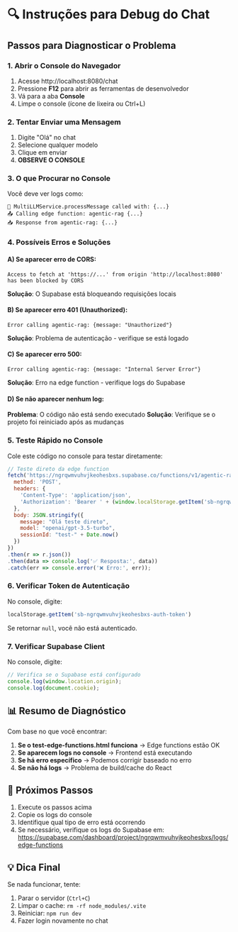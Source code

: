 # 🔍 Instruções para Debug do Chat

## Passos para Diagnosticar o Problema

### 1. Abrir o Console do Navegador
1. Acesse http://localhost:8080/chat
2. Pressione **F12** para abrir as ferramentas de desenvolvedor
3. Vá para a aba **Console**
4. Limpe o console (ícone de lixeira ou Ctrl+L)

### 2. Tentar Enviar uma Mensagem
1. Digite "Olá" no chat
2. Selecione qualquer modelo
3. Clique em enviar
4. **OBSERVE O CONSOLE**

### 3. O que Procurar no Console

Você deve ver logs como:

```
🎯 MultiLLMService.processMessage called with: {...}
📤 Calling edge function: agentic-rag {...}
📥 Response from agentic-rag: {...}
```

### 4. Possíveis Erros e Soluções

#### A) Se aparecer erro de CORS:
```
Access to fetch at 'https://...' from origin 'http://localhost:8080' has been blocked by CORS
```
**Solução**: O Supabase está bloqueando requisições locais

#### B) Se aparecer erro 401 (Unauthorized):
```
Error calling agentic-rag: {message: "Unauthorized"}
```
**Solução**: Problema de autenticação - verifique se está logado

#### C) Se aparecer erro 500:
```
Error calling agentic-rag: {message: "Internal Server Error"}
```
**Solução**: Erro na edge function - verifique logs do Supabase

#### D) Se não aparecer nenhum log:
**Problema**: O código não está sendo executado
**Solução**: Verifique se o projeto foi reiniciado após as mudanças

### 5. Teste Rápido no Console

Cole este código no console para testar diretamente:

```javascript
// Teste direto da edge function
fetch('https://ngrqwmvuhvjkeohesbxs.supabase.co/functions/v1/agentic-rag', {
  method: 'POST',
  headers: {
    'Content-Type': 'application/json',
    'Authorization': 'Bearer ' + (window.localStorage.getItem('sb-ngrqwmvuhvjkeohesbxs-auth-token') || '').replace(/['"]/g, '')
  },
  body: JSON.stringify({
    message: "Olá teste direto",
    model: "openai/gpt-3.5-turbo",
    sessionId: "test-" + Date.now()
  })
})
.then(r => r.json())
.then(data => console.log('✅ Resposta:', data))
.catch(err => console.error('❌ Erro:', err));
```

### 6. Verificar Token de Autenticação

No console, digite:

```javascript
localStorage.getItem('sb-ngrqwmvuhvjkeohesbxs-auth-token')
```

Se retornar `null`, você não está autenticado.

### 7. Verificar Supabase Client

No console, digite:

```javascript
// Verifica se o Supabase está configurado
console.log(window.location.origin);
console.log(document.cookie);
```

## 📊 Resumo de Diagnóstico

Com base no que você encontrar:

1. **Se o test-edge-functions.html funciona** → Edge functions estão OK
2. **Se aparecem logs no console** → Frontend está executando
3. **Se há erro específico** → Podemos corrigir baseado no erro
4. **Se não há logs** → Problema de build/cache do React

## 🚀 Próximos Passos

1. Execute os passos acima
2. Copie os logs do console
3. Identifique qual tipo de erro está ocorrendo
4. Se necessário, verifique os logs do Supabase em:
   https://supabase.com/dashboard/project/ngrqwmvuhvjkeohesbxs/logs/edge-functions

## 💡 Dica Final

Se nada funcionar, tente:

1. Parar o servidor (`Ctrl+C`)
2. Limpar o cache: `rm -rf node_modules/.vite`
3. Reiniciar: `npm run dev`
4. Fazer login novamente no chat